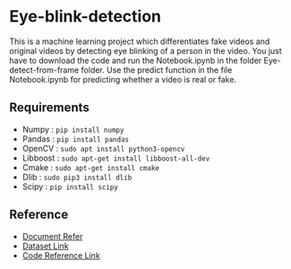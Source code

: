 # Eye-blink-detection
This is a machine learning project which differentiates fake videos and original videos by detecting eye blinking of a person in the video. You just have to download the code and run the Notebook.ipynb in the folder Eye-detect-from-frame folder. Use the predict function in the file Notebook.ipynb for predicting whether a video is real or fake.
## Requirements
* Numpy : 
``` pip install numpy ```
* Pandas : 
```pip install pandas```
* OpenCV :
```sudo apt install python3-opencv```
* Libboost : 
```sudo apt-get install libboost-all-dev```
* Cmake : 
```sudo apt-get install cmake```
* Dlib : 
```sudo pip3 install dlib```
* Scipy : 
```pip install scipy```

## Reference
* [Document Refer](https://arxiv.org/pdf/1806.02877.pdf)
* [Dataset Link](http://www.cs.albany.edu/~lsw/celeb-deepfakeforensics.html)
* [Code Reference Link](https://www.pyimagesearch.com/2017/04/24/eye-blink-detection-opencv-python-dlib/)
